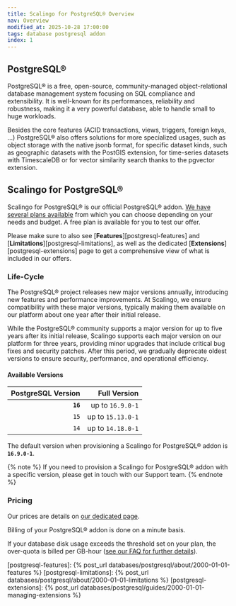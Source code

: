 ```yaml
---
title: Scalingo for PostgreSQL® Overview
nav: Overview
modified_at: 2025-10-28 17:00:00
tags: database postgresql addon
index: 1
---
```


## PostgreSQL®

PostgreSQL® is a free, open-source, community-managed object-relational
database management system focusing on SQL compliance and extensibility. It is
well-known for its performances, reliability and robustness, making it a very
powerful database, able to handle small to huge workloads.

Besides the core features (ACID transactions, views, triggers, foreign keys,
...) PostgreSQL® also offers solutions for more specialized usages, such as
object storage with the native jsonb format, for specific dataset kinds,
such as geographic datasets with the PostGIS extension, for time-series
datasets with TimescaleDB or for vector similarity search thanks to the
pgvector extension.


## Scalingo for PostgreSQL®

Scalingo for PostgreSQL® is our official PostgreSQL® addon. [We have several
plans available][available-plans] from which you can choose depending on your
needs and budget. A free plan is available for you to test our offer.

Please make sure to also see [**Features**][postgresql-features] and
[**Limitations**][postgresql-limitations], as well as the dedicated
[**Extensions**][postgresql-extensions] page to get a comprehensive view of
what is included in our offers.

### Life-Cycle

The PostgreSQL® project releases new major versions annually, introducing new
features and performance improvements. At Scalingo, we ensure compatibility
with these major versions, typically making them available on our platform
about one year after their initial release.

While the PostgreSQL® community supports a major version for up to five years
after its initial release, Scalingo supports each major version on our platform
for three years, providing minor upgrades that include critical bug fixes and
security patches. After this period, we gradually deprecate oldest versions to
ensure security, performance, and operational efficiency.

#### Available Versions

| PostgreSQL Version  | Full Version      |
| ------------------: | ----------------: |
| **`16`**            | up to `16.9.0-1`  |
| `15`                | up to `15.13.0-1` |
| `14`                | up to `14.18.0-1` |

The default version when provisioning a Scalingo for PostgreSQL® addon is
**`16.9.0-1`**.

{% note %}
If you need to provision a Scalingo for PostgreSQL® addon with a specific
version, please get in touch with our Support team.
{% endnote %}

### Pricing

Our prices are details on [our dedicated page][pg].

Billing of your PostgreSQL® addon is done on a minute basis.

If your database disk usage exceeds the threshold set on your plan, the
over-quota is billed per GB-hour ([see our FAQ for further details][pg]).


[pg]: https://scalingo.com/databases/postgresql
[available-plans]: https://scalingo.com/databases/postgresql#database-compare

[postgresql-features]: {% post_url databases/postgresql/about/2000-01-01-features %}
[postgresql-limitations]: {% post_url databases/postgresql/about/2000-01-01-limitations %}
[postgresql-extensions]: {% post_url databases/postgresql/guides/2000-01-01-managing-extensions %}
